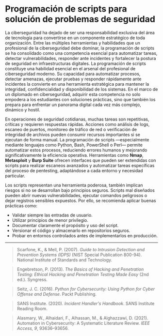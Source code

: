 # Programación de scripts para solución de problemas de seguridad

La ciberseguridad ha dejado de ser una responsabilidad exclusiva del área de tecnología para convertirse en un componente estratégico de toda organización. Entre las múltiples herramientas y habilidades que un profesional de la ciberseguridad debe dominar, la programación de scripts se ha consolidado como una competencia esencial para automatizar tareas, detectar vulnerabilidades, responder ante incidentes y fortalecer la postura de seguridad en infraestructuras digitales. La programación de scripts constituye una habilidad esencial en el arsenal del profesional de ciberseguridad moderno. Su capacidad para automatizar procesos, detectar amenazas, ejecutar pruebas y responder rápidamente ante incidentes la convierte en una herramienta estratégica para mantener la integridad, confidencialidad y disponibilidad de los sistemas. En el marco de un diplomado en ciberseguridad, adquirir esta competencia no solo empodera a los estudiantes con soluciones prácticas, sino que también los prepara para enfrentar un panorama digital cada vez más complejo, dinámico y hostil.

En operaciones de seguridad cotidianas, muchas tareas son repetitivas, críticas y requieren respuestas rápidas. Acciones como análisis de logs, escaneo de puertos, monitoreo de tráfico de red o verificación de integridad de archivos pueden consumir recursos importantes si se ejecutan de forma manual. La programación de scripts —especialmente mediante lenguajes como Python, Bash, PowerShell o Perl— permite automatizar estos procesos, reduciendo errores humanos y mejorando significativamente la eficiencia operativa. Herramientas como **Nmap**, **Metasploit** y **Burp Suite** ofrecen interfaces que pueden ser extendidas con scripts para realizar escaneos avanzados y automatizar tareas específicas del proceso de pentesting, adaptándose a cada entorno y necesidad particular.

Los scripts representan una herramienta poderosa, también implican riesgos si no se desarrollan bajo principios seguros. Scripts mal diseñados pueden abrir nuevas vulnerabilidades, ejecutar comandos peligrosos o dejar registros sensibles expuestos. Por ello, se recomienda aplicar buenas prácticas como:

- Validar siempre las entradas de usuario.
- Utilizar principios de menor privilegio.
- Documentar claramente el propósito y uso del script.
- Versionar el código y almacenarlo en repositorios seguros.
- Probar en entornos controlados antes de implementarlos en producción.


____________________________
> Scarfone, K., & Mell, P. (2007). *Guide to Intrusion Detection and Prevention Systems (IDPS)* (NIST Special Publication 800-94). National Institute of Standards and Technology. 

> Engebretson, P. (2013). *The Basics of Hacking and Penetration Testing: Ethical Hacking and Penetration Testing Made Easy* (2nd ed.). Syngress.

> Seitz, J. C. (2016). *Python for Cybersecurity: Using Python for Cyber Offense and Defense*. Packt Publishing.

> SANS Institute. (2020). *Incident Handler's Handbook*. SANS Institute Reading Room. 

> Alasmary, W., Alhaidari, F., Alhassan, M., & Alghazzawi, D. (2021). Automation in Cybersecurity: A Systematic Literature Review. *IEEE Access, 9*, 93636–93656. 

